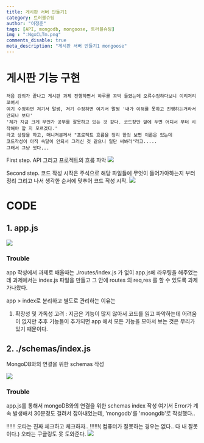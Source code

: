 ```yaml
---
title: 게시판 서버 만들기1
category: 트러블슈팅
author: "이정훈"
tags: [API, mongodb, mongoose, 트러블슈팅]
img : ":NgxCLTm.png"
comments_disable: true
meta_description: "게시판 서버 만들기1 mongoose"
---
```


# 게시판 기능 구현
    처음 강의가 끝나고 게시판 과제 진행하면서 하루를 꼬박 들였는데 오류수정하다보니 이리저리 꼬여서
    여기 수정하면 저기서 말썽, 저기 수정하면 여기서 말썽 '내가 이해를 못하고 진행하는거라서 안되나 보다'
    '제가 지금 크게 무언가 공부를 잘못하고 있는 것 같다. 코드창만 앞에 두면 어디서 부터 시작해야 할 지 모르겠다.'
    라고 상담을 하고, 매니져분께서 "프로젝트 흐름을 정리 한것 보면 이론은 있는데
    코드작성이 아직 숙달이 안되서 그러신 것 같으니 일단 써봐라"라고.....
    그래서 그냥 썻다...
    
First step. API 그리고 프로젝트의 흐름 파악
![](https://i.imgur.com/LOuTEO1.jpg)

Second step. 코드 작성
시작은 주석으로 해당 파일들에 무엇이 들어가야하는지 부터 정리 그리고 나서 생각한 순서에 맞추어 
코드 작성 시작.
![](https://i.imgur.com/cL0QhKQ.png)
# CODE 
## 1. app.js

![](https://i.imgur.com/m01i5WU.png)

### Trouble
app 작성에서 과제로 배울때는 ./routes/index.js 가 없이 app.js에 라우팅을 해주었는데 과제에서는 
index.js 파일을 만들고 그 안에 routes 의 req,res 를 할 수 있도록 과제가나왔다.

app > index로 분리하고 별도로 관리하는 이유는 
1. 확장성 및 가독성 고려  : 지금은 기능이 많지 않아서 코드를 읽고 파악하는데 어려움이 없지만 
                       추후 기능들이 추가되면 app 에서 모든 기능을 모아서 보는 것은 무리가 있기 때문이다. 

## 2. ./schemas/index.js

MongoDB와의 연결을 위한 schemas 작성

![](https://i.imgur.com/edY8jyt.png)

### Trouble
app.js를 통해서 mongoDB와의 연결을 위한 schemas index 작성
여기서 Error가 계속 발생해서 30분정도 걸려서 잡아내었는데,
'mongodb'를 'moongdb'로 작성했다..  

‼‼‼ 오타는 진짜 체크하고 체크하자.. ‼‼‼( 컴퓨터가 잘못하는 경우는 없다.. 다 내 잘못이다.)
오타는 구글링도 못 도와준다.
![](https://i.imgur.com/NgxCLTm.png)
